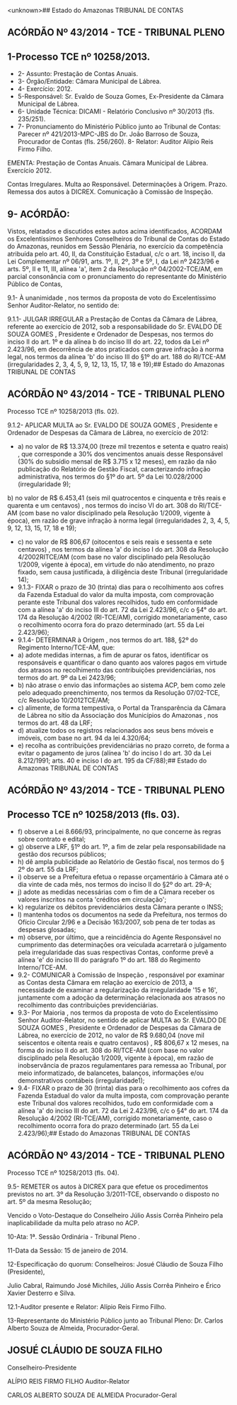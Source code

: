&lt;unknown&gt;## Estado do Amazonas TRIBUNAL DE CONTAS

## ACÓRDÃO Nº 43/2014 - TCE - TRIBUNAL PLENO

## 1-Processo TCE nº 10258/2013.

- 2- Assunto: Prestação de Contas Anuais.
- 3- Órgão/Entidade: Câmara Municipal de Lábrea.
- 4- Exercício: 2012.
- 5-Responsável: Sr.  Evaldo  de  Souza  Gomes,  Ex-Presidente  da  Câmara  Municipal  de Lábrea.
- 6- Unidade Técnica: DICAMI - Relatório Conclusivo nº 30/2013 (fls. 235/251).
- 7-  Pronunciamento  do Ministério Público  junto  ao Tribunal  de Contas: Parecer  nº 421/2013-MPC-JBS do Dr. João Barroso de Souza, Procurador de Contas (fls. 256/260). 8- Relator: Auditor Alípio Reis Firmo Filho.

EMENTA: Prestação  de  Contas  Anuais.  Câmara Municipal de Lábrea. Exercício 2012.

Contas Irregulares. Multa ao Responsável. Determinações à  Origem.  Prazo.  Remessa  dos autos  à  DICREX.  Comunicação  à  Comissão  de Inspeção.

## 9- ACÓRDÃO:

Vistos, relatados e discutidos estes autos acima identificados, ACORDAM os Excelentíssimos Senhores Conselheiros do Tribunal de Contas do Estado do Amazonas, reunidos em Sessão Plenária, no exercício da competência atribuída pelo  art. 40,  II, da Constituição Estadual, c/c o art. 18, inciso II, da Lei Complementar nº 06/91, arts. 1º, II, 2º, 3º e 5º,  I,  da  Lei  nº  2423/96  e arts. 5º,  II e 11,  III,  alínea 'a', item 2  da Resolução nº 04/2002-TCE/AM, em parcial consonância com o pronunciamento do representante do Ministério Público de Contas,

9.1-  À  unanimidade ,  nos  termos  da  proposta  de  voto  do  Excelentíssimo Senhor Auditor-Relator, no sentido de:

9.1.1- JULGAR IRREGULAR a Prestação de Contas da Câmara de Lábrea, referente  ao  exercício  de  2012,  sob  a  responsabilidade  do  Sr. EVALDO  DE  SOUZA GOMES ,  Presidente e Ordenador de Despesas, nos termos do inciso II do art.  1º e da alínea  b  do  inciso  III  do  art.  22,  todos  da  Lei  nº  2.423/96,  em  decorrência  de  atos praticados com grave infração à norma legal, nos termos da alínea 'b' do inciso III do §1º do art. 188 do RI/TCE-AM (irregularidades 2, 3, 4, 5, 9, 12, 13, 15, 17, 18 e 19);## Estado do Amazonas TRIBUNAL DE CONTAS

## ACÓRDÃO Nº 43/2014 - TCE - TRIBUNAL PLENO

Processo TCE nº 10258/2013 (fls. 02).

9.1.2- APLICAR MULTA ao Sr. EVALDO DE SOUZA GOMES , Presidente e Ordenador de Despesas da Câmara de Lábrea, no exercício de 2012:

- a) no valor de R$ 13.374,00 (treze mil trezentos e setenta e quatro reais) , que corresponde a 30% dos vencimentos anuais desse Responsável (30% do subsídio mensal de R$ 3.715 x 12 meses), em razão da não publicação do Relatório de Gestão Fiscal,  caracterizando  infração  administrativa,  nos  termos  do  §1º  do  art.  5º  da  Lei 10.028/2000 (irregularidade 9);

b) no valor de R$ 6.453,41 (seis mil quatrocentos e cinquenta e três reais e quarenta e um centavos) , nos termos do inciso VI do art. 308 do RI/TCE-AM (com base no  valor  disciplinado  pela  Resolução  1/2009,  vigente  à  época),  em  razão  de  grave infração à norma legal (irregularidades 2, 3, 4, 5, 9, 12, 13, 15, 17, 18 e 19);

- c)  no  valor  de R$  806,67  (oitocentos  e  seis  reais  e  sessenta  e  sete centavos) ,  nos  termos  da  alínea  'a'  do  inciso  I  do  art.  308  da  Resolução  4/2002RITCE/AM (com base no valor disciplinado pela Resolução 1/2009, vigente à época), em virtude  do  não  atendimento,  no  prazo  fixado,  sem  causa  justificada,  à  diligência  deste Tribunal (irregularidade 14);
- 9.1.3- FIXAR o prazo de 30 (trinta) dias para o recolhimento aos cofres da Fazenda Estadual do valor da multa imposta, com comprovação perante este Tribunal dos valores recolhidos, tudo em conformidade com a alínea 'a' do inciso III do art. 72 da Lei 2.423/96, c/c o §4° do art. 174 da Resolução 4/2002 (RI-TCE/AM), corrigido monetariamente, caso o recolhimento ocorra fora  do prazo determinado (art. 55 da Lei 2.423/96);
- 9.1.4- DETERMINAR à Origem ,  nos  termos do art. 188, §2º do Regimento Interno/TCE-AM, que:
- a) adote medidas internas, a fim de apurar os fatos, identificar os responsáveis e quantificar o dano  quanto  aos valores pagos em virtude dos atrasos no recolhimento das contribuições previdenciárias, nos termos do art. 9º da Lei 2423/96;
- b) não atrase o envio das informações ao sistema ACP, bem como zele pelo adequado preenchimento, nos termos da Resolução 07/02-TCE, c/c Resolução 10/2012TCE/AM;
- c)  alimente,  de  forma  tempestiva,  o  Portal  da  Transparência  da Câmara  de Lábrea no sítio da Associação dos Municípios do Amazonas , nos termos do art. 48 da LRF;
- d) atualize todos os registros relacionados aos seus bens móveis e imóveis, com base no art. 94 da lei 4.320/64;
- e) recolha as contribuições previdenciárias no prazo correto, de forma a evitar o pagamento de juros (alínea 'b' do inciso I do art. 30 da Lei 8.212/1991; arts. 40 e inciso I do art. 195 da CF/88);## Estado do Amazonas TRIBUNAL DE CONTAS

## ACÓRDÃO Nº 43/2014 - TCE - TRIBUNAL PLENO

## Processo TCE nº 10258/2013 (fls. 03).

- f)  observe a Lei 8.666/93, principalmente,  no que concerne às regras sobre contrato e edital;
- g)  observe  a  LRF,  §1º  do  art.  1º,  a  fim  de  zelar  pela  responsabilidade  na gestão dos recursos públicos;
- h) dê ampla publicidade ao Relatório de Gestão fiscal, nos termos do § 2º do art. 55 da LRF;
- i) observe se a Prefeitura efetua o repasse orçamentário à Câmara até o dia vinte de cada mês, nos termos do inciso II do §2º do art. 29-A;
- j)  adote  as  medidas necessárias com o fim de a Câmara receber os valores inscritos na conta 'créditos em circulação';
- k) regularize os débitos previdenciários desta Câmara perante o INSS;
- l) mantenha todos os documentos na sede da Prefeitura, nos termos do Ofício Circular 2/96 e a Decisão 163/2007, sob pena de ter todas as despesas glosadas;
- m)  observe,  por  último,  que  a  reincidência  do Agente  Responsável  no cumprimento das determinações ora veiculada acarretará o julgamento pela irregularidade das suas respectivas Contas, conforme prevê a alínea 'e' do inciso III do parágrafo 1º do art. 188 do Regimento Interno/TCE-AM.
- 9.2- COMUNICAR à Comissão de Inspeção ,  responsável por examinar  as Contas desta Câmara em relação ao exercício de  2013, a necessidade de examinar a regularização  da  irregularidade  '15  e  16',  juntamente  com  a  adoção  da  determinação relacionada aos atrasos no recolhimento das contribuições previdenciárias.
- 9.3- Por Maioria , nos termos da proposta de voto do Excelentíssimo Senhor Auditor-Relator,  no  sentido  de aplicar  MULTA  ao  Sr.  EVALDO  DE  SOUZA  GOMES , Presidente e Ordenador de Despesas da Câmara de Lábrea, no exercício de 2012, no valor  de R$  9.680,04  (nove  mil  seiscentos  e  oitenta  reais  e  quatro  centavos) ,  R$ 806,67 x 12 meses, na forma do inciso II do art. 308 do RI/TCE-AM (com base no valor disciplinado  pela  Resolução  1/2009,  vigente  à  época),  em  razão  de  inobservância  de prazos regulamentares para remessa ao Tribunal, por meio informatizado, de balancetes, balanços, informações e/ou demonstrativos contábeis (irregularidade1);
- 9.4-  FIXAR  o  prazo  de  30  (trinta)  dias para  o  recolhimento  aos cofres  da Fazenda Estadual do valor da multa imposta, com comprovação perante este Tribunal dos valores recolhidos, tudo em conformidade com a alínea 'a' do inciso III do art. 72 da Lei 2.423/96, c/c o §4° do art. 174 da Resolução 4/2002 (RI-TCE/AM), corrigido monetariamente, caso o recolhimento ocorra fora  do prazo determinado (art. 55 da Lei 2.423/96);## Estado do Amazonas TRIBUNAL DE CONTAS

## ACÓRDÃO Nº 43/2014 - TCE - TRIBUNAL PLENO

Processo TCE nº 10258/2013 (fls. 04).

9.5-  REMETER  os  autos  à  DICREX para  que  efetue  os  procedimentos previstos  no  art.  3º  da  Resolução  3/2011-TCE,  observando  o  disposto  no  art.  5º  da mesma Resolução;

Vencido o Voto-Destaque do Conselheiro Júlio Assis Corrêa Pinheiro pela inaplicabilidade da multa pelo atraso no ACP.

10-Ata: 1ª. Sessão Ordinária - Tribunal Pleno .

11-Data da Sessão: 15 de janeiro de 2014.

12-Especificação do quorum: Conselheiros: Josué Cláudio de Souza Filho (Presidente),

Julio Cabral, Raimundo José Michiles, Júlio Assis Corrêa Pinheiro e Érico Xavier Desterro e Silva.

12.1-Auditor presente e Relator: Alípio Reis Firmo Filho.

13-Representante do Ministério Público junto ao Tribunal Pleno: Dr. Carlos Alberto Souza de Almeida, Procurador-Geral.

## JOSUÉ CLÁUDIO DE SOUZA FILHO

Conselheiro-Presidente

ALÍPIO REIS FIRMO FILHO Auditor-Relator

CARLOS ALBERTO SOUZA DE ALMEIDA Procurador-Geral